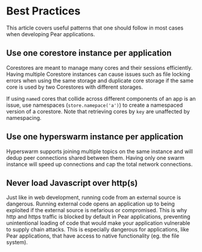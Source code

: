 # Best Practices

This article covers useful patterns that one should follow in most cases when
developing Pear applications.

## Use one corestore instance per application

Corestores are meant to manage many cores and their sessions efficiently. Having multiple Corestore instances can cause issues such as file locking errors when using the same storage and duplicate core storage if the same core is used by two Corestores with different storages.

If using `name`d cores that collide across different components of an app is an issue, use namespaces (`store.namepace('a')`) to create a namespaced version of a corestore. Note that retrieving cores by `key` are unaffected by namespacing.

## Use one hyperswarm instance per application

Hyperswarm supports joining multiple topics on the same instance and will dedup peer connections shared between them. Having only one swarm instance will speed up connections and cap the total network connections.

## Never load Javascript over http(s)

Just like in web development, running code from an external source is dangerous. Running external code opens an application up to being exploited if the external source is nefarious or compromised. This is why http and https traffic is blocked by default in Pear applications, preventing unintentional loading of code that would make your application vulnerable to supply chain attacks. This is especially dangerous for applications, like Pear applications, that have access to native functionality (eg. the file system).
